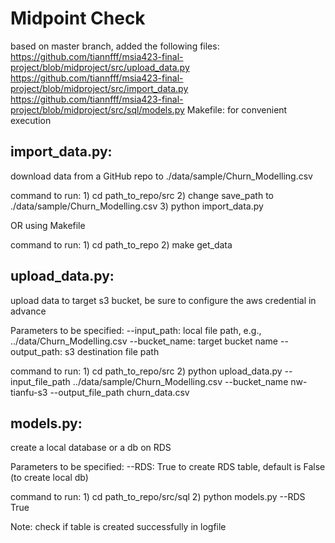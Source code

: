 # Midpoint Check

based on master branch, added the following files:
https://github.com/tiannfff/msia423-final-project/blob/midproject/src/upload_data.py
https://github.com/tiannfff/msia423-final-project/blob/midproject/src/import_data.py
https://github.com/tiannfff/msia423-final-project/blob/midproject/src/sql/models.py
Makefile: for convenient execution

## import_data.py: 
download data from a GitHub repo to ./data/sample/Churn_Modelling.csv

command to run: 1) cd path_to_repo/src 2) change save_path to ./data/sample/Churn_Modelling.csv 3) python import_data.py

OR using Makefile

command to run: 1) cd path_to_repo 2) make get_data

## upload_data.py: 
upload data to target s3 bucket, be sure to configure the aws credential in advance

Parameters to be specified:
--input_path: local file path, e.g., ../data/Churn_Modelling.csv
--bucket_name: target bucket name
--output_path: s3 destination file path

command to run: 1) cd path_to_repo/src 2) python upload_data.py --input_file_path ../data/sample/Churn_Modelling.csv --bucket_name nw-tianfu-s3 --output_file_path churn_data.csv

## models.py: 
create a local database or a db on RDS

Parameters to be specified:
--RDS: True to create RDS table, default is False (to create local db)

command to run: 1) cd path_to_repo/src/sql 2) python models.py --RDS True

Note: check if table is created successfully in logfile
